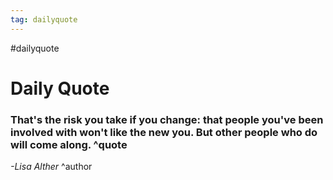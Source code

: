 ```yaml
---
tag: dailyquote
---
```


#dailyquote

# Daily Quote

### That's the risk you take if you change: that people you've been involved with won't like the new you. But other people who do will come along. ^quote
*-Lisa Alther* ^author
